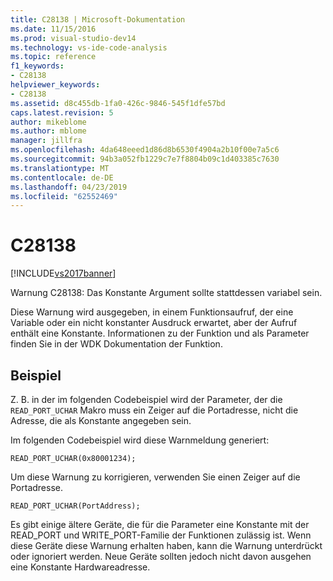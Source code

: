 ```yaml
---
title: C28138 | Microsoft-Dokumentation
ms.date: 11/15/2016
ms.prod: visual-studio-dev14
ms.technology: vs-ide-code-analysis
ms.topic: reference
f1_keywords:
- C28138
helpviewer_keywords:
- C28138
ms.assetid: d8c455db-1fa0-426c-9846-545f1dfe57bd
caps.latest.revision: 5
author: mikeblome
ms.author: mblome
manager: jillfra
ms.openlocfilehash: 4da648eeed1d86d8b6530f4904a2b10f00e7a5c6
ms.sourcegitcommit: 94b3a052fb1229c7e7f8804b09c1d403385c7630
ms.translationtype: MT
ms.contentlocale: de-DE
ms.lasthandoff: 04/23/2019
ms.locfileid: "62552469"
---
```

# <a name="c28138"></a>C28138
[!INCLUDE[vs2017banner](../includes/vs2017banner.md)]

Warnung C28138: Das Konstante Argument sollte stattdessen variabel sein.  
  
 Diese Warnung wird ausgegeben, in einem Funktionsaufruf, der eine Variable oder ein nicht konstanter Ausdruck erwartet, aber der Aufruf enthält eine Konstante. Informationen zu der Funktion und als Parameter finden Sie in der WDK Dokumentation der Funktion.  
  
## <a name="example"></a>Beispiel  
 Z. B. in der im folgenden Codebeispiel wird der Parameter, der die `READ_PORT_UCHAR` Makro muss ein Zeiger auf die Portadresse, nicht die Adresse, die als Konstante angegeben sein.  
  
 Im folgenden Codebeispiel wird diese Warnmeldung generiert:  
  
```  
READ_PORT_UCHAR(0x80001234);  
```  
  
 Um diese Warnung zu korrigieren, verwenden Sie einen Zeiger auf die Portadresse.  
  
```  
READ_PORT_UCHAR(PortAddress);  
```  
  
 Es gibt einige ältere Geräte, die für die Parameter eine Konstante mit der READ_PORT und WRITE_PORT-Familie der Funktionen zulässig ist. Wenn diese Geräte diese Warnung erhalten haben, kann die Warnung unterdrückt oder ignoriert werden. Neue Geräte sollten jedoch nicht davon ausgehen eine Konstante Hardwareadresse.

